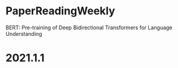 # PaperReadingWeekly




BERT: Pre-training of Deep Bidirectional Transformers for Language Understanding
# 2021.1.1
